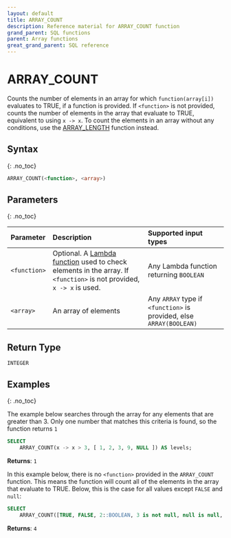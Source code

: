 ```yaml
---
layout: default
title: ARRAY_COUNT
description: Reference material for ARRAY_COUNT function
grand_parent: SQL functions
parent: Array functions
great_grand_parent: SQL reference
---
```



# ARRAY\_COUNT
Counts the number of elements in an array for which `function(array[i])` evaluates to TRUE, if a function is provided.
If `<function>` is not provided, counts the number of elements in the array that evaluate to TRUE, equivalent to using `x -> x`.
To count the elements in an array without any conditions, use the [ARRAY_LENGTH](../array/array-length.md) function instead.

## Syntax
{: .no_toc}

```sql
ARRAY_COUNT(<function>, <array>)
```
## Parameters
{: .no_toc}

| Parameter | Description         | Supported input types |
| :--------- | :-------------------------------------------- | :--------|
| `<function>`  | Optional. A [Lambda function](../../../Guides/working-with-semi-structured-data/working-with-arrays.md#lambda-function-general-syntax) used to check elements in the array. If `<function>` is not provided, `x -> x` is used. | Any Lambda function returning `BOOLEAN` |
| `<array>`   | An array of elements | Any `ARRAY` type if `<function>` is provided, else `ARRAY(BOOLEAN)`  |

## Return Type
`INTEGER`

## Examples
{: .no_toc}

The example below searches through the array for any elements that are greater than 3. Only one number that matches this criteria is found, so the function returns `1`

```sql
SELECT
	ARRAY_COUNT(x -> x > 3, [ 1, 2, 3, 9, NULL ]) AS levels;
```

**Returns**: `1`

In this example below, there is no `<function>` provided in the `ARRAY_COUNT` function. This means the function will count all of the elements in the array that evaluate to TRUE. Below, this is the case for all values except `FALSE` and `null`:

```sql
SELECT
	ARRAY_COUNT([TRUE, FALSE, 2::BOOLEAN, 3 is not null, null is null, null]) AS levels;
```

**Returns**: `4`
